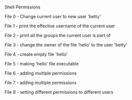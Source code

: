 Shell Permissions

File 0 - Change current user to new user 'betty'

File 1 - print the effective username of the current user

File 2 - print all the groups the current user is part of

File 3 - change the owner of the file 'hello' to the user 'betty'

File 4 - create empty file 'hello'

File 5 - making 'hello' file executable

File 6 - adding multiple permissions

File 7 - adding multiple permissions

File 8 - setting different permissions to different users










